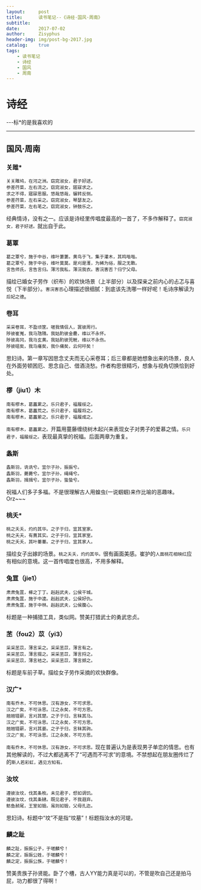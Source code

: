 ```yaml
---
layout:		post
title:		读书笔记--《诗经·国风·周南》
subtitle:	
date:		2017-07-02 
author:		Zisyphus
header-img:	img/post-bg-2017.jpg
catalog:	true
tags:
    - 读书笔记
    - 诗经
    - 国风
    - 周南
---
```


# 诗经

\-\-\-标\*的是我喜欢的

---

## 国风·周南

### 关雎\*
```
关关雎鸠，在河之洲。窈窕淑女，君子好逑。  
参差荇菜，左右流之。窈窕淑女，寤寐求之。  
求之不得，寤寐思服。悠哉悠哉，辗转反侧。  
参差荇菜，左右采之。窈窕淑女，琴瑟友之。  
参差荇菜，左右芼之。窈窕淑女，钟鼓乐之。
```
经典情诗，没有之一。应该是诗经里传唱度最高的一首了，不多作解释了。`窈窕淑女，君子好逑。`就出自于此。

### 葛覃
```
葛之覃兮，施于中谷，维叶萋萋。黄鸟于飞，集于灌木，其鸣喈喈。  
葛之覃兮，施于中谷，维叶莫莫。是刈是濩，为絺为绤，服之无斁。  
言告师氏，言告言归。薄污我私，薄浣我衣。害浣害否？归宁父母。

```
描绘已婚女子劳作（织布）的欢快场景（上半部分）以及探亲之前内心的忐忑与喜悦（下半部分）。`害浣害否`心理描述很细腻：到底该先洗哪一样好呢！毛诗序解读为`后妃之德`。

### 卷耳
```
采采卷耳，不盈顷筐。嗟我情侣人，寘彼周行。  
陟彼崔嵬，我马虺隤。我姑酌彼金罍，维以不永怀。  
陟彼高冈，我马玄黄。我姑酌彼兕觥，维以不永伤。  
陟彼砠矣，我马瘏矣，我仆痡矣，云何吁矣！
```
思妇诗。第一章写因思念丈夫而无心采卷耳；后三章都是她想象出来的场景，良人在外面劳顿困厄、思念自己、借酒浇愁。作者构思很精巧，想象与视角切换恰到好处。	

### 樛（jiu1）木
```
南有樛木，葛藟累之。乐只君子，福履绥之。  
南有樛木，葛藟荒之。乐只君子，福履将之。  
南有樛木，葛藟萦之。乐只君子，福履成之。
```
`南有樛木，葛藟累之。`开篇用蔓藤缠绕树木起兴来表现女子对男子的爱慕之情。`乐只君子，福履绥之。`表现最真挚的祝福。后面两章为重复。

### 螽斯
```
螽斯羽，诜诜兮。宜尔子孙，振振兮。  
螽斯羽，薨薨兮。宜尔子孙，绳绳兮。  
螽斯羽，揖揖兮。宜尔子孙，蛰蛰兮。
```
祝福人们多子多福。不是很理解古人用蝗虫\(一说蝈蝈\)来作比喻的恶趣味。Orz\~\~\~

### 桃夭\*
```
桃之夭夭，灼灼其华。之子于归，宜其室家。  
桃之夭夭，有蕡其实。之子于归，宜其家室。  
桃之夭夭，其叶蓁蓁。之子于归，宜其家人。
```
描绘女子出嫁的场景。`桃之夭夭，灼灼其华。`很有画面美感。崔护的`人面桃花相映红`应有相似的意境。这一首传唱度也很高，不用多解释。

### 兔罝（jie1）
```
肃肃兔罝，椓之丁丁。赳赳武夫，公侯干城。  
肃肃兔罝，施于中逵。赳赳武夫，公侯好仇。  
肃肃兔罝，施于中林。赳赳武夫，公侯腹心。
```
标题是一种捕猎工具，类似网。赞美打猎武士的勇武忠贞。

### 苤（fou2）苡（yi3）
```
采采苤苡，薄言采之。采采苤苡，薄言有之。  
采采苤苡，薄言掇之。采采苤苡，薄言捋之。  
采采苤苡，薄言袺之。采采苤苡，薄言撷之。
```
标题是车前子草。描绘女子劳作采摘的欢快群像。

### 汉广\*
```
南有乔木，不可休思。汉有游女，不可求思。  
汉之广矣，不可泳思。江之永矣，不可方思。  
翘翘错薪，言刈其楚。之子于归，言秣其马。  
汉之广矣，不可泳思。江之永矣，不可方思。  
翘翘错薪，言刈其蒌。之子于归，言秣其驹。  
汉之广矣，不可泳思。江之永矣，不可方思。
```
`南有乔木，不可休思。汉有游女，不可求思。`现在普遍认为是表现男子单恋的情思。也有其他解读的，不过大都逃离不了“可遇而不可求”的意境。不禁想起在朋友圈传烂了的`斯人若彩虹，遇见方知有。`

### 汝坟
```
遵彼汝坟，伐其条枚。未见君子，惄如调饥。  
遵彼汝坟，伐其条肄。既见君子，不我遐弃。  
鲂鱼赪尾，王室如毁。虽则如毁，父母孔迩。
```
思妇诗。标题中“坟”不是指“坟墓”！标题指汝水的河堤。

### 麟之趾
```
麟之趾，振振公子，于嗟麟兮！  
麟之定，振振公姓，于嗟麟兮！  
麟之定，振振公族，于嗟麟兮！
```
赞美贵族子孙贤能。卧了个槽，古人YY能力真是可以的，不管是吹自己还是拍马屁，功力都很了得啊！	
